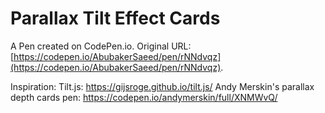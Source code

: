 # Parallax Tilt Effect Cards

A Pen created on CodePen.io. Original URL: [https://codepen.io/AbubakerSaeed/pen/rNNdvqz](https://codepen.io/AbubakerSaeed/pen/rNNdvqz).

Inspiration:
Tilt.js: https://gijsroge.github.io/tilt.js/
Andy Merskin's parallax depth cards pen: https://codepen.io/andymerskin/full/XNMWvQ/